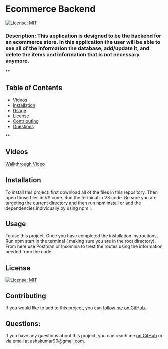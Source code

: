   # Ecommerce Backend
  [![License: MIT](https://img.shields.io/badge/License-MIT-yellow.svg)](https://opensource.org/licenses/MIT)

  ### Description: This application is designed to be the backend for an ecommerce store. In this application the user will be able to see all of the information the database, add/update it, and delete the items and information that is not necessary anymore. 

  **

  ## Table of Contents

  * [Videos](#walthrough-video)
  * [Installation](#installation)
  * [Usage](#usage)
  * [License](#license) 
  * [Contributing](#contributing)
  * [Questions](#questions)

  **

  ## Videos

  [Walkthrough Video](https://youtu.be/3NKLgcEMeuY)
  

  ## Installation 
  To install this project: first download all of the files in this repository. Then open those files in VS code. Run the terminal in VS code. Be sure you are targeting the current directory and then run npm install or add the dependencies individually by using npm i. 

  ## Usage
  To use this project. Once you have completed the installation instructions, Run npm start in the terminal ( making sure you are in the root directory). From here use Postman or Insomnia to trest the routes using the information needed from the code. 

  ## License 
  [![License: MIT](https://img.shields.io/badge/License-MIT-yellow.svg)](https://opensource.org/licenses/MIT)

  ## Contributing
  If you would like to add to this project, you can [follow me on GitHub](https://github.com/ashak90).  

  ## Questions:
  If you have any questions about this project, you can reach me [on GitHub](https://github.com/ashak90) or via email at ashakumar90@gmail.com.


